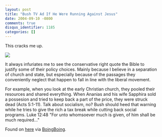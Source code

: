 ```yaml
---
layout: post
title: "Bush TV Ad If He Were Running Against Jesus"
date: 2004-09-10 -0800
comments: true
disqus_identifier: 1185
categories: []
---
```

This cracks me up.

![](/images/jesusbush.jpg)

It always infuriates me to see the conservative right quote the Bible to
justify some of their policy choices. Mainly because I believe in a
separation of church and state, but especially because of the passages
they conveniently neglect that happen to fall in line with the liberal
movement.

For example, when you look at the early Christian church, they pooled
their resources and shared everything. When Ananias and his wife
Sapphira sold a possesion and tried to keep back a part of the price,
they were struck dead (Acts 5:1-11). Talk about socialism, no? Bush
should heed that warning while he tries to give the rich a tax break
while cutting back social programs. Luke 12:48 "For unto whomsoever much
is given, of him shall be much required..."

Found on [here](http://atrios.blogspot.com/2004/09/bush-vs-jesus.html)
via
[BoingBoing](http://www.boingboing.net/2004/09/10/mad_magazine_bush_vs.html).


